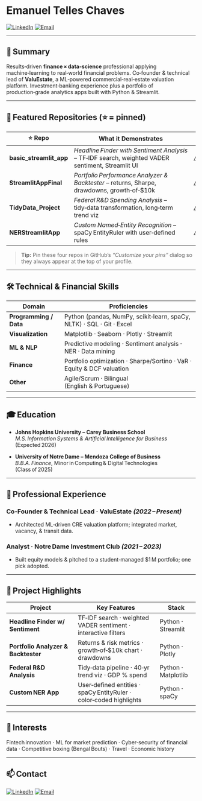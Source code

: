 # Emanuel Telles Chaves

[![LinkedIn](https://img.shields.io/badge/LinkedIn-Connect-blue?style=flat&logo=linkedin)](https://www.linkedin.com/in/emanuel-telles-chaves-7b8065233)
[![Email](https://img.shields.io/badge/Email-Contact-red?style=flat&logo=gmail)](mailto:emanuel.telleschaves@gmail.com)

---

## 💼 Summary  
Results‑driven **finance × data‑science** professional applying machine‑learning to real‑world financial problems. Co‑founder & technical lead of **ValuEstate**, a ML‑powered commercial‑real‑estate valuation platform. Investment‑banking experience plus a portfolio of production‑grade analytics apps built with Python & Streamlit.

---

## 📂 Featured Repositories (⭐ = pinned)

| ⭐ Repo | What it Demonstrates | Quick Link |
| ------ | ------------------- | ---------- |
| **basic_streamlit_app** | *Headline Finder with Sentiment Analysis* – TF‑IDF search, weighted VADER sentiment, Streamlit UI | [`/basic_streamlit_app`](https://github.com/Emanuel-TellesChaves/ETELLESCHAVES-Python-Portfolio/tree/main/basic_streamlit_app) |
| **StreamlitAppFinal** | *Portfolio Performance Analyzer & Backtester* – returns, Sharpe, drawdowns, growth‑of‑\$10k | [`/StreamlitAppFinal`](https://github.com/Emanuel-TellesChaves/ETELLESCHAVES-Python-Portfolio/tree/main/StreamlitAppFinal) |
| **TidyData_Project** | *Federal R&D Spending Analysis* – tidy‑data transformation, long‑term trend viz | [`/TidyData_Project`](https://github.com/Emanuel-TellesChaves/ETELLESCHAVES-Python-Portfolio/tree/main/TidyData_Project) |
| **NERStreamlitApp** | *Custom Named‑Entity Recognition* – spaCy EntityRuler with user‑defined rules | [`/NERStreamlitApp`](https://github.com/Emanuel-TellesChaves/ETELLESCHAVES-Python-Portfolio/tree/main/NERStreamlitApp) |

> **Tip:** Pin these four repos in GitHub’s *“Customize your pins”* dialog so they always appear at the top of your profile.

---

## 🛠️ Technical & Financial Skills  

| Domain | Proficiencies |
| ------ | ------------- |
| **Programming / Data** | Python (pandas, NumPy, scikit‑learn, spaCy, NLTK) · SQL · Git · Excel |
| **Visualization** | Matplotlib · Seaborn · Plotly · Streamlit |
| **ML & NLP** | Predictive modeling · Sentiment analysis · NER · Data mining |
| **Finance** | Portfolio optimization · Sharpe/Sortino · VaR · Equity & DCF valuation |
| **Other** | Agile/Scrum · Bilingual (English & Portuguese) |

---

## 🎓 Education  

- **Johns Hopkins University – Carey Business School**  
  *M.S. Information Systems & Artificial Intelligence for Business* (Expected 2026)  

- **University of Notre Dame – Mendoza College of Business**  
  *B.B.A. Finance*, Minor in Computing & Digital Technologies (Class of 2025)  

---

## 💼 Professional Experience  

### Co‑Founder & Technical Lead · **ValuEstate** *(2022 – Present)*  
- Architected ML‑driven CRE valuation platform; integrated market, vacancy, & transit data.  
 

### Analyst · **Notre Dame Investment Club** *(2021 – 2023)*  
- Built equity models & pitched to a student‑managed \$1 M portfolio; one pick adopted.  



---

## 🚀 Project Highlights  

| Project | Key Features | Stack |
| ------- | ------------ | ----- |
| **Headline Finder w/ Sentiment** | TF‑IDF search · weighted VADER sentiment · interactive filters | Python · Streamlit |
| **Portfolio Analyzer & Backtester** | Returns & risk metrics · growth‑of‑\$10k chart · drawdowns | Python · Plotly |
| **Federal R&D Analysis** | Tidy‑data pipeline · 40‑yr trend viz · GDP % spend | Python · Matplotlib |
| **Custom NER App** | User‑defined entities · spaCy EntityRuler · color‑coded highlights | Python · spaCy |

---


## 🎯 Interests  

Fintech innovation · ML for market prediction · Cyber‑security of financial data · Competitive boxing (Bengal Bouts) · Travel · Economic history

---

## 📫 Contact  

[![LinkedIn](https://img.shields.io/badge/LinkedIn-0077B5?style=flat&logo=linkedin&logoColor=white)](https://www.linkedin.com/in/emanuel-telles-chaves-7b8065233)
[![Email](https://img.shields.io/badge/Email-D14836?style=flat&logo=gmail&logoColor=white)](mailto:emanuel.telleschaves@gmail.com)

